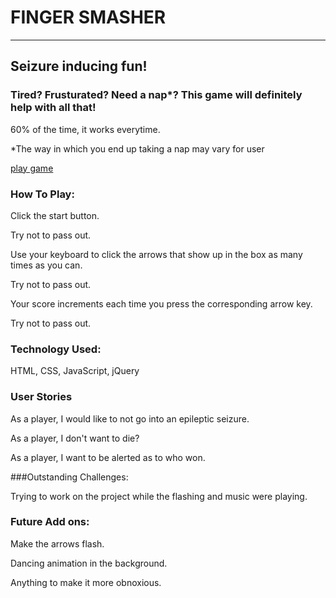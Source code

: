 # **FINGER SMASHER**
___

## Seizure inducing fun!

### Tired? Frusturated? Need a nap*?  This game will definitely help with all that! 

60% of the time, it works everytime.

*The way in which you end up taking a nap may vary for user

[play game](https://emeschures.github.io/finger_smasher/)

### How To Play:
Click the start button.

Try not to pass out.

Use your keyboard to click the arrows that show up in the box as many times as you can.

Try not to pass out.

Your score increments each time you press the corresponding arrow key.

Try not to pass out.

### Technology Used:

HTML, CSS, JavaScript, jQuery

### User Stories

As a player, I would like to not go into an epileptic seizure.

As a player, I don't want to die?

As a player, I want to be alerted as to who won.

###Outstanding Challenges:

Trying to work on the project while the flashing and music were playing.

### Future Add ons:

Make the arrows flash.

Dancing animation in the background.

Anything to make it more obnoxious.







